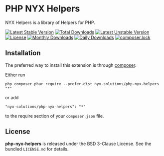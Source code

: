 PHP NYX Helpers
===============

NYX Helpers is a library of Helpers for PHP.

[![Latest Stable Version](https://poser.pugx.org/nyx-solutions/php-nyx-helpers/v/stable)](https://packagist.org/packages/nyx-solutions/php-nyx-helpers)
[![Total Downloads](https://poser.pugx.org/nyx-solutions/php-nyx-helpers/downloads)](https://packagist.org/packages/nyx-solutions/php-nyx-helpers)
[![Latest Unstable Version](https://poser.pugx.org/nyx-solutions/php-nyx-helpers/v/unstable)](https://packagist.org/packages/nyx-solutions/php-nyx-helpers)
[![License](https://poser.pugx.org/nyx-solutions/php-nyx-helpers/license)](https://packagist.org/packages/nyx-solutions/php-nyx-helpers)
[![Monthly Downloads](https://poser.pugx.org/nyx-solutions/php-nyx-helpers/d/monthly)](https://packagist.org/packages/nyx-solutions/php-nyx-helpers)
[![Daily Downloads](https://poser.pugx.org/nyx-solutions/php-nyx-helpers/d/daily)](https://packagist.org/packages/nyx-solutions/php-nyx-helpers)
[![composer.lock](https://poser.pugx.org/nyx-solutions/php-nyx-helpers/composerlock)](https://packagist.org/packages/nyx-solutions/php-nyx-helpers)

## Installation

The preferred way to install this extension is through [composer](http://getcomposer.org/download/).

Either run

```
php composer.phar require --prefer-dist nyx-solutions/php-nyx-helpers "*"
```

or add

```
"nyx-solutions/php-nyx-helpers": "*"
```

to the require section of your `composer.json` file.

## License

**php-nyx-helpers** is released under the BSD 3-Clause License. See the bundled `LICENSE.md` for details.
